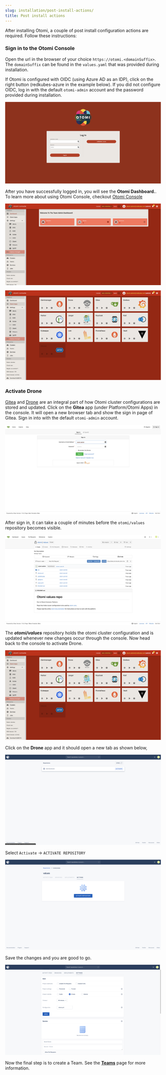 ```yaml
---
slug: installation/post-install-actions/
title: Post install actions
---
```


After installing Otomi, a couple of post install configuration actions are required. Follow these instructions:

### Sign in to the Otomi Console

Open the url in the browser of your choice `https://otomi.<domainSuffix>`. The `domainSuffix` can be found in the `values.yaml` that was provided during installation.

If Otomi is configured with OIDC (using Azure AD as an IDP), click on the right button (redkubes-azure in the example below). If you did not configure OIDC, log in with the default `otomi-admin` account and the password provided during installation.

![console-login](img/console-login.png)

After you have successfully logged in, you will see the **Otomi Dashboard.**. To learn more about using Otomi Console, checkout [Otomi Console](/docs/console)

![console-lading-page](img/console-landing-page.png)

![console-apps](img/console-apps.png)

### Activate Drone

[Gitea](https://gitea.io/en-us/) and [Drone](https://www.drone.io/) are an integral part of how Otomi cluster configurations are stored and updated. Click on the **Gitea** app (under Platform/Otomi Apps) in the console. It will open a new browser tab and show the sign in page of Gitea. Sign in into with the default `otomi-admin` account.

![gitea-login](img/gitea-login.png)

After sign in, it can take a couple of minutes before the `otomi/values` repository becomes visible.

![gitea-values](img/gitea-values.png)

The **_otomi/values_** repository holds the otomi cluster configuration and is updated whenever new changes occur through the console. Now head back to the console to activate Drone.

![console-apps](img/console-apps.png)

Click on the **Drone** app and it should open a new tab as shown below,

![drone-landing](img/drone-landing.png)

Select `Activate` -> `ACTIVATE REPOSITORY`

![drone-activate](img/drone-activate.png)

Save the changes and you are good to go.

![drone-save](img/drone-save.png)

Now the final step is to create a Team. See the **[Teams](/docs/console/teams)** page for more information.
